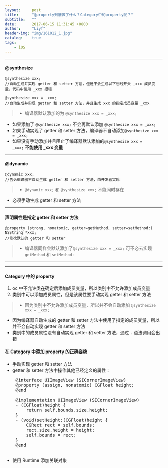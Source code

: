 ```yaml
---
layout:     post
title:      "@property到底做了什么？Category中的property呢？"
subtitle:   ""
date:       2017-06-15 11:31:45 +0800
author:     "Liyf"
header-img: "img/161012_1.jpg"
catalog:    true
tags: 
    - iOS
---
```

---
#### @synthesize
    @synthesize xxx;
    //自动生成并实现 getter 和 setter 方法，但是不会生成以下划线开头 _xxx 成员变量，代码中使用 _xxx 报错

    @synthesize xxx = _xxx;
    //自动生成并实现 getter 和 setter 方法，并且生成 xxx 的指定成员变量 _xxx
>- 编译器默认添加的为 <code>@synthesize xxx = _xxx;</code>
- 如果添加了 <code>@synthesize xxx;</code> 不会再默认添加 <code>@synthesize xxx = _xxx;</code> 
- 如果手动实现了 getter 和 setter 方法，编译器不自动添加<code>@synthesize xxx = _xxx;</code>
- 如果没有手动添加并且阻止了编译器默认添加的<code>@synthesize xxx = _xxx;</code> **不能使用 _xxx 变量**

---
#### @dynamic
    @dynamic xxx;
    //告诉编译器不自动生成 getter 和 setter 方法，由开发者实现
>- <code>@dynamic xxx;</code> 和 <code>@synthesize xxx;</code> 不能同时存在
- 必须手动生成 getter 和 setter 方法

---
#### 声明属性是指定 getter 和 setter 方法
    @property (strong, nonatomic, getter=getMethod, setter=setMethod:) NSString *xxx;
    //修改默认的 getter 和 setter
>- 编译器同样会默认添加了<code>@synthesize xxx = _xxx;</code> 可不必去实现 <code>getMethod</code> 和 <code>setMethod:</code>

---
***
#### Category 中的 property
1. oc 中不允许类在确定后添加成员变量，所以类别中不允许添加成员变量
2. 类别中可以添加成员属性，但是该属性要手动实现 getter 和 setter 方法

>- 因为类别中不允许添加成员变量，所以并不会自动添加 <code>@synthesize xxx = _xxx;</code>
- 因为编译器自动生成的 getter 和 setter 方法中使用了指定的成员变量，所以并不会自动实现 getter 和 setter 方法
- 类别中的成员属性没有自动实现 getter 和 setter 方法，通过 <code>.</code> 语法调用会出错

#### 在 Category 中添加 property 的正确姿势
- 手动实现 getter 和 setter 方法
- getter 和 setter 方法中操作其他已经定义的属性：

<pre>
    @interface UIImageView (SICornerImageView)
    @property (assign, nonatomic) CGFloat height;
    @end

    @implementation UIImageView (SICornerImageView)
    - (CGFloat)height {
        return self.bounds.size.height;
    }
    - (void)setHeight:(CGFloat)height {
        CGRect rect = self.bounds;
        rect.size.height = height;
        self.bounds = rect;
    }
    @end
    </pre>
    
- 使用 Runtime 添加关联对象